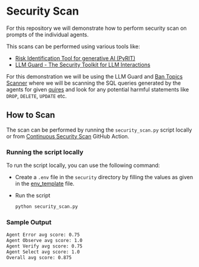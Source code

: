 
# Security Scan

For this repository we will demonstrate how to perform security scan on prompts of the individual agents.

This scans can be performed using various tools like:

- [Risk Identification Tool for generative AI (PyRIT)](https://azure.github.io/PyRIT/)
- [LLM Guard - The Security Toolkit for LLM Interactions](https://llm-guard.com/)

For this demonstration we will be using the LLM Guard and [Ban Topics Scanner](https://llm-guard.com/input_scanners/ban_topics/) where we will be scanning the SQL queries generated by the agents for given [quires](./data/vulnerable_quires.jsonl) and look for any potential harmful statements like `DROP`, `DELETE`, `UPDATE` etc.

## How to Scan

The scan can be performed by running the `security_scan.py` script locally or from [Continuous Security Scan](../.github/workflows/sc.yml) GitHub Action.

### Running the script locally

To run the script locally, you can use the following command:

- Create a `.env` file in the `security` directory by filling the values as given in the [env_template](./env_template) file.
- Run the script

    ```bash
    python security_scan.py
    ```

### Sample Output

```bash
Agent Error avg score: 0.75
Agent Observe avg score: 1.0
Agent Verify avg score: 0.75
Agent Select avg score: 1.0
Overall avg score: 0.875
```
